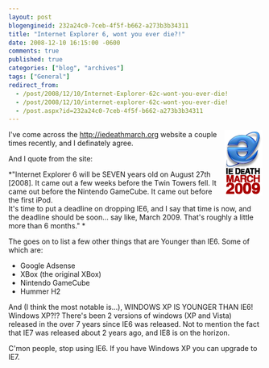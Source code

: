```yaml
---
layout: post
blogengineid: 232a24c0-7ceb-4f5f-b662-a273b3b34311
title: "Internet Explorer 6, wont you ever die?!"
date: 2008-12-10 16:15:00 -0600
comments: true
published: true
categories: ["blog", "archives"]
tags: ["General"]
redirect_from: 
  - /post/2008/12/10/Internet-Explorer-62c-wont-you-ever-die!
  - /post/2008/12/10/internet-explorer-62c-wont-you-ever-die!
  - /post.aspx?id=232a24c0-7ceb-4f5f-b662-a273b3b34311
---
```

<!-- more -->


<a href="http://iedeathmarch.org"><img src="/images/posts/iedeathmarch2009badge.png" border="0" alt="IE DEATH MARCH 2009" align="right" /></a>I&#39;ve come across the <a href="http://iedeathmarch.org">http://iedeathmarch.org</a> website a couple times recently, and I definately agree.



And I quote from the site:



*&quot;Internet Explorer 6 will be SEVEN years old on August 27th [2008]. It came out a few weeks before the Twin Towers fell. It came out before the Nintendo GameCube. It came out before the first iPod.<br />
It&#39;s time to put a deadline on dropping IE6, and I say that time is now, and the deadline should be soon... say like, March 2009. That&#39;s roughly a little more than 6 months.&quot; *



The goes on to list a few other things that are Younger than IE6. Some of which are:

<ul>
	<li>Google Adsense</li>
	<li>XBox (the original XBox)</li>
	<li>Nintendo GameCube</li>
	<li>Hummer H2</li>
</ul>


And (I think the most notable is...), WINDOWS XP IS YOUNGER THAN IE6! Windows XP?!? There&#39;s been 2 versions of windows (XP and Vista) released in the over 7 years since IE6 was released. Not to mention the fact that IE7 was released about 2 years ago, and IE8 is on the horizon.



C&#39;mon people, stop using IE6. If you have Windows XP you can upgrade to IE7.

